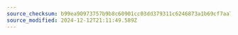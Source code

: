 ```yaml
---
source_checksum: b99ea90973757b9b8c60901cc03dd379311c6246873a1b69cf7aa7638e311920
source_modified: 2024-12-12T21:11:49.589Z
---
```


